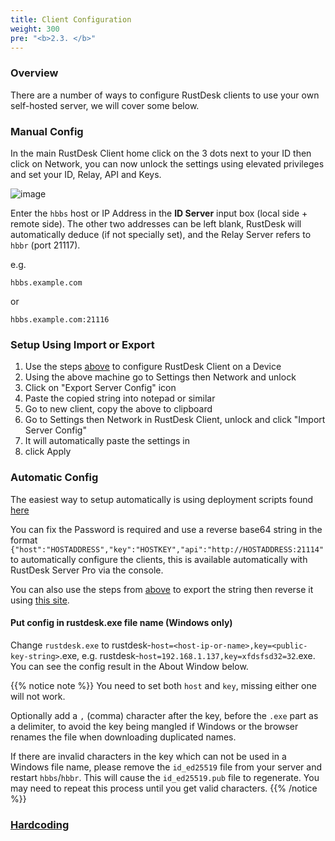 ```yaml
---
title: Client Configuration
weight: 300
pre: "<b>2.3. </b>"
---
```


### Overview

There are a number of ways to configure RustDesk clients to use your own self-hosted server, we will cover some below.

### Manual Config

In the main RustDesk Client home click on the 3 dots next to your ID then click on Network, you can now unlock the settings using elevated privileges and set your ID, Relay, API and Keys.

![image](/docs/en/self-host/client-configuration/images/network-config.png)

Enter the `hbbs` host or IP Address in the **ID Server** input box (local side + remote side). The other two addresses can be left blank, RustDesk will automatically deduce (if not specially set), and the Relay Server refers to `hbbr` (port 21117).

e.g.

```nolang
hbbs.example.com
```

or

```nolang
hbbs.example.com:21116
```

### Setup Using Import or Export

1. Use the steps [above](/docs/en/self-host/client-configuration/#manual-config) to configure RustDesk Client on a Device
2. Using the above machine go to Settings then Network and unlock
3. Click on "Export Server Config" icon
4. Paste the copied string into notepad or similar
5. Go to new client, copy the above to clipboard
6. Go to Settings then Network in RustDesk Client, unlock and click "Import Server Config"
7. It will automatically paste the settings in
8. click Apply


### Automatic Config

The easiest way to setup automatically is using deployment scripts found [here](https://rustdesk.com/docs/en/self-host/client-deployment/)

You can fix the Password is required and use a reverse base64 string in the format `{"host":"HOSTADDRESS","key":"HOSTKEY","api":"http://HOSTADDRESS:21114"` to automatically configure the clients, this is available automatically with RustDesk Server Pro via the console. 

You can also use the steps from [above](/docs/en/self-host/client-configuration/#setup-using-import-or-export) to export the string then reverse it using [this site](https://string-functions.com/reverse.aspx).

#### Put config in rustdesk.exe file name (Windows only)

Change `rustdesk.exe` to rustdesk-`host=<host-ip-or-name>,key=<public-key-string>`.exe, e.g. rustdesk-`host=192.168.1.137,key=xfdsfsd32=32`.exe. You can see the config result in the About Window below.

<a name="invalidchar"></a>
{{% notice note %}}
You need to set both `host` and `key`, missing either one will not work.

Optionally add a `,` (comma) character after the key, before the `.exe` part as a delimiter, to avoid the key being mangled if Windows or the browser renames the file when downloading duplicated names.

If there are invalid characters in the key which can not be used in a Windows file name, please remove the
`id_ed25519` file from your server and restart `hbbs`/`hbbr`. This will cause the `id_ed25519.pub` file to regenerate. You may need to
repeat this process until you get valid characters.
{{% /notice %}}


### [Hardcoding](/docs/en/self-host/client-configuration/hardcode-settings/)
